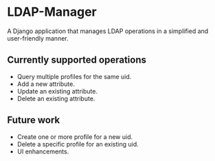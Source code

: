 # LDAP-Manager
A Django application that manages LDAP operations in a simplified and user-friendly manner.

## Currently supported operations
* Query multiple profiles for the same uid.
* Add a new attribute.
* Update an existing attribute.
* Delete an existing attribute.

## Future work
* Create one or more profile for a new uid.
* Delete a specific profile for an existing uid.
* UI enhancements.
